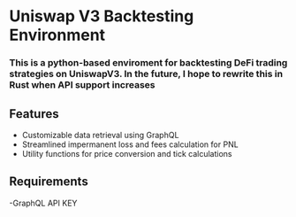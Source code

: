 # Uniswap V3 Backtesting Environment

### This is a python-based enviroment for backtesting DeFi trading strategies on UniswapV3. In the future, I hope to rewrite this in Rust when API support increases 

## Features

- Customizable data retrieval using GraphQL 
- Streamlined impermanent loss and fees calculation for PNL 
- Utility functions for price conversion and tick calculations 

## Requirements

-GraphQL API KEY 
